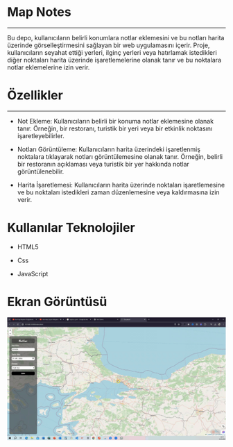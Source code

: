 # Map Notes <br>

<hr>
Bu depo, kullanıcıların belirli konumlara notlar eklemesini ve bu notları harita üzerinde görselleştirmesini sağlayan bir web uygulamasını içerir. Proje, kullanıcıların seyahat ettiği yerleri, ilginç yerleri veya hatırlamak istedikleri diğer noktaları harita üzerinde işaretlemelerine olanak tanır ve bu noktalara notlar eklemelerine izin verir.<br>

# Özellikler <br>

<hr>

- Not Ekleme: Kullanıcıların belirli bir konuma notlar eklemesine olanak tanır. Örneğin, bir restoranı, turistik bir yeri veya bir etkinlik noktasını işaretleyebilirler.<br>

- Notları Görüntüleme: Kullanıcıların harita üzerindeki işaretlenmiş noktalara tıklayarak notları görüntülemesine olanak tanır. Örneğin, belirli bir restoranın açıklaması veya turistik bir yer hakkında notlar görüntülenebilir.<br>

- Harita İşaretlemesi: Kullanıcıların harita üzerinde noktaları işaretlemesine ve bu noktaları istedikleri zaman düzenlemesine veya kaldırmasına izin verir.<br>

# Kullanılar Teknolojiler <br>

- HTML5 <br>

- Css <br>

- JavaScript <br>

# Ekran Görüntüsü <br>

![](MAP.gif)
